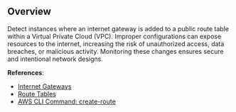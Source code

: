 ## Overview

Detect instances where an internet gateway is added to a public route table within a Virtual Private Cloud (VPC). Improper configurations can expose resources to the internet, increasing the risk of unauthorized access, data breaches, or malicious activity. Monitoring these changes ensures secure and intentional network designs.

**References**:
- [Internet Gateways](https://docs.aws.amazon.com/vpc/latest/userguide/VPC_Internet_Gateway.html)
- [Route Tables](https://docs.aws.amazon.com/vpc/latest/userguide/VPC_Route_Tables.html)
- [AWS CLI Command: create-route](https://docs.aws.amazon.com/cli/latest/reference/ec2/create-route.html)
